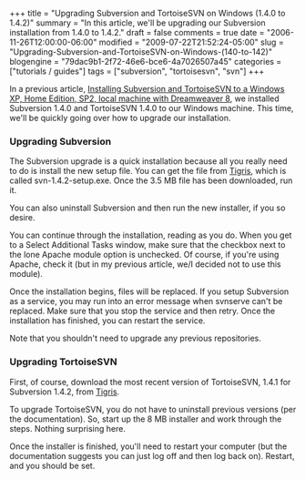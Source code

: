 +++
title = "Upgrading Subversion and TortoiseSVN on Windows (1.4.0 to 1.4.2)"
summary = "In this article, we'll be upgrading our Subversion installation from 1.4.0 to 1.4.2."
draft = false
comments = true
date = "2006-11-26T12:00:00-06:00"
modified = "2009-07-22T21:52:24-05:00"
slug = "Upgrading-Subversion-and-TortoiseSVN-on-Windows-(140-to-142)"
blogengine = "79dac9b1-2f72-46e6-bce6-4a7026507a45"
categories = ["tutorials / guides"]
tags = ["subversion", "tortoisesvn", "svn"]
+++

<p>In a previous article, <a href="/words/post/Installing-Subversion-and-TortoiseSVN-to-a-Windows-XP-Home-Edition-SP2-local-machine-with-Dreamweaver-8.aspx">Installing Subversion and TortoiseSVN to a Windows XP, Home Edition, SP2, local machine with Dreamweaver 8</a>, we installed Subversion 1.4.0 and TortoiseSVN 1.4.0 to our Windows machine. This time, we'll be quickly going over how to upgrade our installation.<!--more--></p>
<h3>Upgrading Subversion</h3>
<p>The Subversion upgrade is a quick installation because all you really need to do is install the new setup file. You can get the file from <a href="http://subversion.tigris.org/">Tigris</a>, which is called svn-1.4.2-setup.exe. Once the 3.5 MB file has been downloaded, run it.</p>
<div class="note">
<p>You can also uninstall Subversion and then run the new installer, if you so desire.</p>
</div>
<p><!--adsense-->You can continue through the installation, reading as you do. When you get to a Select Additional Tasks window, make sure that the checkbox next to the lone Apache module option is unchecked. Of course, if you're using Apache, check it (but in my previous article, we/I decided not to use this module).</p>
<p>Once the installation begins, files will be replaced. If you setup Subversion as a service, you may run into an error message when svnserve can't be replaced. Make sure that you stop the service and then retry. Once the installation has finished, you can restart the service.</p>
<p>Note that you shouldn't need to upgrade any previous repositories.</p>
<h3>Upgrading TortoiseSVN</h3>
<p>First, of course, download the most recent version of TortoiseSVN, 1.4.1 for Subversion 1.4.2, from <a href="http://tortoisesvn.tigris.org/">Tigris</a>.</p>
<p>To upgrade TortoiseSVN, you do not have to uninstall previous versions (per the documentation). So, start up the 8 MB installer and work through the steps. Nothing surprising here.</p>
<p>Once the installer is finished, you'll need to restart your computer (but the documentation suggests you can just log off and then log back on). Restart, and you should be set.</p>
